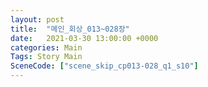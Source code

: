 ```yaml
---
layout: post
title:  "메인_회상_013~028장"
date:   2021-03-30 13:00:00 +0000
categories: Main
Tags: Story Main
SceneCode: ["scene_skip_cp013-028_q1_s10"]
---
```

